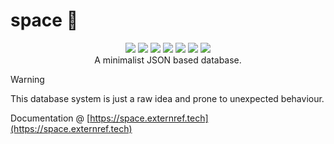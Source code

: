 # space 🌌

<p align="center">
<img src="https://img.shields.io/github/license/externref/space">
<img src="https://sloc.xyz/github/externref/space?category=code&style=flat-square">
<img src="https://img.shields.io/badge/code%20style-ruff-000000.svg">
<img src="https://img.shields.io/badge/%20type_checker-pyright-%231674b1">
<img src="https://img.shields.io/github/stars/externref/space">
<img src="https://img.shields.io/github/last-commit/externref/space">
<img src="https://img.shields.io/pypi/pyversions/space"><br>
A minimalist JSON based database.
</p>



> [!WARNING]  
> This database system is just a raw idea and prone to unexpected behaviour. 

Documentation @ [https://space.externref.tech](https://space.externref.tech)

